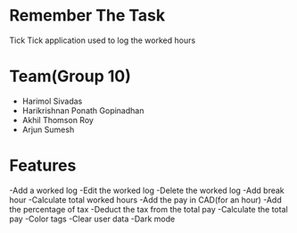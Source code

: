 # Remember The Task
Tick Tick application used to log the worked hours 

# Team(Group 10)
- Harimol Sivadas
- Harikrishnan Ponath Gopinadhan
- Akhil Thomson Roy
- Arjun Sumesh

# Features
-Add a worked log
-Edit the worked log
-Delete the worked log
-Add break hour
-Calculate total worked hours
-Add the pay in CAD(for an hour)
-Add the percentage of tax
-Deduct the tax from the total pay
-Calculate the total pay
-Color tags
-Clear user data
-Dark mode
